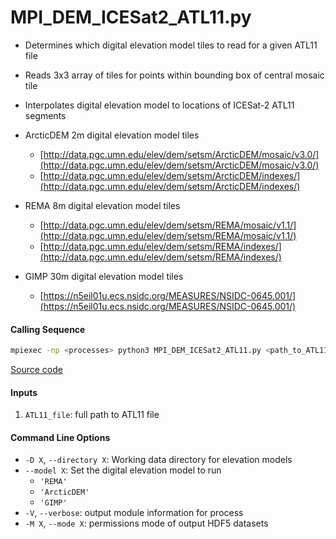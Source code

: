 MPI_DEM_ICESat2_ATL11.py
========================

- Determines which digital elevation model tiles to read for a given ATL11 file
- Reads 3x3 array of tiles for points within bounding box of central mosaic tile
- Interpolates digital elevation model to locations of ICESat-2 ATL11 segments

- ArcticDEM 2m digital elevation model tiles
    * [http://data.pgc.umn.edu/elev/dem/setsm/ArcticDEM/mosaic/v3.0/](http://data.pgc.umn.edu/elev/dem/setsm/ArcticDEM/mosaic/v3.0/)
    * [http://data.pgc.umn.edu/elev/dem/setsm/ArcticDEM/indexes/](http://data.pgc.umn.edu/elev/dem/setsm/ArcticDEM/indexes/)

- REMA 8m digital elevation model tiles
    * [http://data.pgc.umn.edu/elev/dem/setsm/REMA/mosaic/v1.1/](http://data.pgc.umn.edu/elev/dem/setsm/REMA/mosaic/v1.1/)
    * [http://data.pgc.umn.edu/elev/dem/setsm/REMA/indexes/](http://data.pgc.umn.edu/elev/dem/setsm/REMA/indexes/)

- GIMP 30m digital elevation model tiles
    * [https://n5eil01u.ecs.nsidc.org/MEASURES/NSIDC-0645.001/](https://n5eil01u.ecs.nsidc.org/MEASURES/NSIDC-0645.001/)

#### Calling Sequence
```bash
mpiexec -np <processes> python3 MPI_DEM_ICESat2_ATL11.py <path_to_ATL11_file>
```
[Source code](https://github.com/tsutterley/read-ICESat-2/blob/main/scripts/MPI_DEM_ICESat2_ATL11.py)

#### Inputs
1. `ATL11_file`: full path to ATL11 file

#### Command Line Options
- `-D X`, `--directory X`: Working data directory for elevation models
- `--model X`: Set the digital elevation model to run
    * `'REMA'`
    * `'ArcticDEM'`
    * `'GIMP'`
- `-V`, `--verbose`: output module information for process
- `-M X`, `--mode X`: permissions mode of output HDF5 datasets
